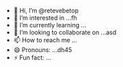 - 👋 Hi, I’m @retevebetop
- 👀 I’m interested in ...fh
- 🌱 I’m currently learning ...
- 💞️ I’m looking to collaborate on ...asd
- 📫 How to reach me ...
- 😄 Pronouns: ...dh45
- ⚡ Fun fact: ...

<!---54546
retevebetop/retevebetop is a ✨ special ✨ repository because its `README.md` (this file) appears on your GitHub profile.
You can click the Preview link to take a look at your changes.
--->
